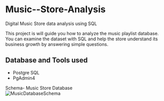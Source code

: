 # Music--Store-Analysis
Digital Music Store data analysis using SQL

This project is  will guide you how to analyze the music playlist database. You can examine the dataset with SQL and help the store understand its business growth by answering simple questions.


## Database and Tools used 
* Postgre SQL
* PgAdmin4

Schema- Music Store Database  
![MusicDatabaseSchema](https://user-images.githubusercontent.com/112153548/213707717-bfc9f479-52d9-407b-99e1-e94db7ae10a3.png)
